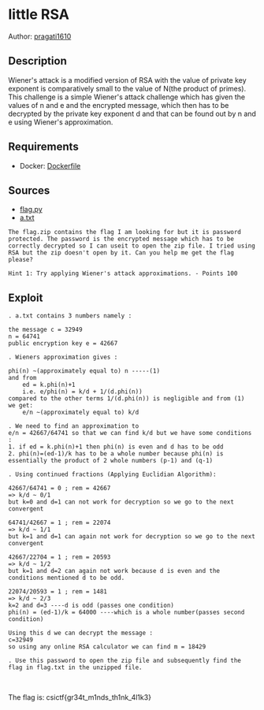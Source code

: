 # little RSA

Author: [pragati1610](https://github.com/pragati1610)

## Description

Wiener's attack is a modified version of RSA with the value of private key exponent is comparatively small to the value of N(the product of primes).
This challenge is a simple Wiener's attack challenge which has given the values of n and e and the encrypted message, which then has to be decrypted by the private key exponent d and that can be found out by n and e using Wiener's approximation.

## Requirements

- Docker: [Dockerfile](./Dockerfile)

## Sources

- [flag.py](./flag.zip)
- [a.txt](./a.txt)

```
The flag.zip contains the flag I am looking for but it is password protected. The password is the encrypted message which has to be correctly decrypted so I can useit to open the zip file. I tried using RSA but the zip doesn't open by it. Can you help me get the flag please? 

Hint 1: Try applying Wiener's attack approximations. - Points 100
```

## Exploit
```
. a.txt contains 3 numbers namely :

the message c = 32949
n = 64741
public encryption key e = 42667

. Wieners approximation gives :

phi(n) ~(approximately equal to) n -----(1)
and from 
    ed = k.phi(n)+1
    i.e. e/phi(n) = k/d + 1/(d.phi(n))
compared to the other terms 1/(d.phi(n)) is negligible and from (1)
we get:
    e/n ~(approximately equal to) k/d

. We need to find an approximation to 
e/n = 42667/64741 so that we can find k/d but we have some conditions : 
1. if ed = k.phi(n)+1 then phi(n) is even and d has to be odd
2. phi(n)=(ed-1)/k has to be a whole number because phi(n) is essentially the product of 2 whole numbers (p-1) and (q-1)

. Using continued fractions (Applying Euclidian Algorithm):

42667/64741 = 0 ; rem = 42667
=> k/d ~ 0/1 
but k=0 and d=1 can not work for decryption so we go to the next convergent

64741/42667 = 1 ; rem = 22074
=> k/d ~ 1/1
but k=1 and d=1 can again not work for decryption so we go to the next convergent

42667/22704 = 1 ; rem = 20593
=> k/d ~ 1/2
but k=1 and d=2 can again not work because d is even and the conditions mentioned d to be odd.

22074/20593 = 1 ; rem = 1481
=> k/d ~ 2/3
k=2 and d=3 ----d is odd (passes one condition)
phi(n) = (ed-1)/k = 64000 ----which is a whole number(passes second condition)

Using this d we can decrypt the message :
c=32949
so using any online RSA calculator we can find m = 18429

. Use this password to open the zip file and subsequently find the flag in flag.txt in the unzipped file.

```

<br />

The flag is:
csictf{gr34t_m1nds_th1nk_4l1k3}
